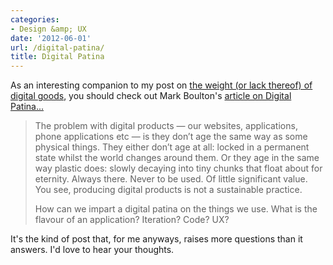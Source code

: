```yaml
---
categories:
- Design &amp; UX
date: '2012-06-01'
url: /digital-patina/
title: Digital Patina
---
```


As an interesting companion to my post on <a href="https://gomakethings.com/bridges/">the weight (or lack thereof) of digital goods</a>, you should check out Mark Boulton's <a href="http://www.markboulton.co.uk/journal/comments/digital-patina">article on Digital Patina...</a>

<blockquote>The problem with digital products — our websites, applications, phone applications etc — is they don’t age the same way as some physical things. They either don’t age at all: locked in a permanent state whilst the world changes around them. Or they age in the same way plastic does: slowly decaying into tiny chunks that float about for eternity. Always there. Never to be used. Of little significant value. You see, producing digital products is not a sustainable practice.

How can we impart a digital patina on the things we use. What is the flavour of an application? Iteration? Code? UX?</blockquote>

It's the kind of post that, for me anyways, raises more questions than it answers. I'd love to hear your thoughts.